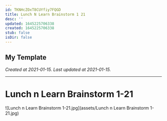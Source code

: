```yaml
---
id: TKNHcZOxT8CUYfiy7FQGD
title: Lunch N Learn Brainstorm 1 21
desc: ''
updated: 1645225706338
created: 1645225706338
stub: false
isDir: false
---
```

My Template
---

_Created at 2021-01-15._
_Last updated at 2021-01-15._




---

# Lunch n Learn Brainstorm 1-21


![Lunch n Learn Brainstorm 1-21.jpg](assets/Lunch n Learn Brainstorm 1-21.jpg)

